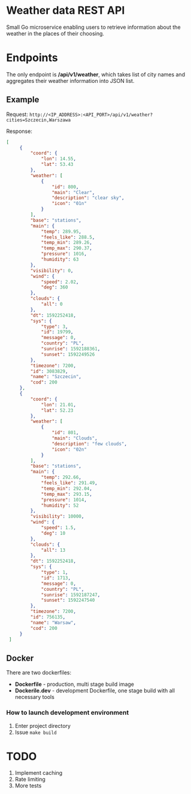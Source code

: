 # Weather data REST API

Small Go microservice enabling users to retrieve information about the weather in the places of their choosing.

# Endpoints

The only endpoint is **/api/v1/weather**, which takes list of city names and aggregates their weather information into JSON list.

## Example

Request: ```http://<IP_ADDRESS>:<API_PORT>/api/v1/weather?cities=Szczecin,Warszawa```

Response: 
```json
[
     {
         "coord": {
             "lon": 14.55,
             "lat": 53.43
         },
         "weather": [
             {
                 "id": 800,
                 "main": "Clear",
                 "description": "clear sky",
                 "icon": "01n"
             }
         ],
         "base": "stations",
         "main": {
             "temp": 289.95,
             "feels_like": 288.5,
             "temp_min": 289.26,
             "temp_max": 290.37,
             "pressure": 1016,
             "humidity": 63
         },
         "visibility": 0,
         "wind": {
             "speed": 2.02,
             "deg": 360
         },
         "clouds": {
             "all": 0
         },
         "dt": 1592252418,
         "sys": {
             "type": 3,
             "id": 19799,
             "message": 0,
             "country": "PL",
             "sunrise": 1592188361,
             "sunset": 1592249526
         },
         "timezone": 7200,
         "id": 3083829,
         "name": "Szczecin",
         "cod": 200
     },
     {
         "coord": {
             "lon": 21.01,
             "lat": 52.23
         },
         "weather": [
             {
                 "id": 801,
                 "main": "Clouds",
                 "description": "few clouds",
                 "icon": "02n"
             }
         ],
         "base": "stations",
         "main": {
             "temp": 292.66,
             "feels_like": 291.49,
             "temp_min": 292.04,
             "temp_max": 293.15,
             "pressure": 1014,
             "humidity": 52
         },
         "visibility": 10000,
         "wind": {
             "speed": 1.5,
             "deg": 10
         },
         "clouds": {
             "all": 13
         },
         "dt": 1592252418,
         "sys": {
             "type": 1,
             "id": 1713,
             "message": 0,
             "country": "PL",
             "sunrise": 1592187247,
             "sunset": 1592247540
         },
         "timezone": 7200,
         "id": 756135,
         "name": "Warsaw",
         "cod": 200
     }
 ]
 ```

## Docker
 There are two dockerfiles: 
 * **Dockerfile** - production, multi stage build image
 * **Dockerile.dev** - development Dockerfile, one stage build with all necessary tools
 
### How to launch development environment
1. Enter project directory
2. Issue ```make build``` 


# TODO
1. Implement caching
2. Rate limiting
3. More tests